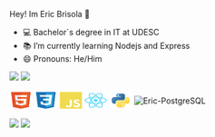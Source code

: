 Hey! Im Eric Brisola 👋

- 💻 Bachelor`s degree in IT at UDESC
- 📚 I’m currently learning Nodejs and Express
- 😄 Pronouns: He/Him

<div>
  <img src="https://github-readme-stats.vercel.app/api?username=EricBrisola&show_icons=true&theme=tokyonight" height="180em"/>
  <img src="https://github-readme-stats.vercel.app/api/top-langs/?username=EricBrisola&show_icons=true&theme=tokyonight" height="180em" />
</div>

<div style="display: inline_block"></br>
  <img align="center" alt="Eric-HTML" height="30" width="40" src="https://raw.githubusercontent.com/devicons/devicon/master/icons/html5/html5-original.svg">
  <img align="center" alt="Eric-CSS" height="30" width="40" src="https://raw.githubusercontent.com/devicons/devicon/master/icons/css3/css3-original.svg">
  <img align="center" alt="Eric-Js" height="30" width="40" src="https://raw.githubusercontent.com/devicons/devicon/master/icons/javascript/javascript-plain.svg">
  <img align="center" alt="Eric-React" height="30" width="40" src="https://raw.githubusercontent.com/devicons/devicon/master/icons/react/react-original.svg">
  <img align="center" alt="Eric-Python" height="30" width="40" src="https://raw.githubusercontent.com/devicons/devicon/master/icons/python/python-original.svg">
  <img align="center" alt="Eric-PostgreSQL" height="30" width="40" src="https://cdn.jsdelivr.net/gh/devicons/devicon@latest/icons/postgresql/postgresql-original.svg">
</div>
</br>
<div>
  <a href="linkedin.com/in/eric-coca-019401245" target="_blank"><img src="https://img.shields.io/badge/-LinkedIn-%230077B5?style=for-the-badge&logo=linkedin&logoColor=white" target="_blank"></a> 
  <a href = "mailto:eric.coca13@gmail.com"><img src="https://img.shields.io/badge/-Gmail-%23333?style=for-the-badge&logo=gmail&logoColor=white" target="_blank"></a>
</div>
